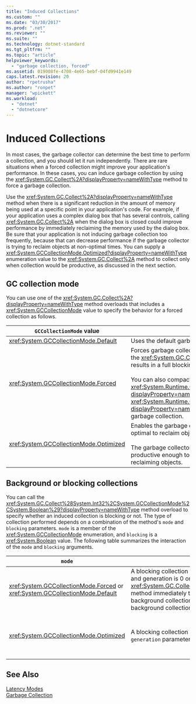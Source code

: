 ```yaml
---
title: "Induced Collections"
ms.custom: ""
ms.date: "03/30/2017"
ms.prod: ".net"
ms.reviewer: ""
ms.suite: ""
ms.technology: dotnet-standard
ms.tgt_pltfrm: ""
ms.topic: "article"
helpviewer_keywords: 
  - "garbage collection, forced"
ms.assetid: 019008fe-4708-4e65-bebf-04fd9941e149
caps.latest.revision: 20
author: "rpetrusha"
ms.author: "ronpet"
manager: "wpickett"
ms.workload: 
  - "dotnet"
  - "dotnetcore"
---
```

# Induced Collections
In most cases, the garbage collector can determine the best time to perform a collection, and you should let it run independently. There are rare situations when a forced collection might improve your application's performance. In these cases, you can induce garbage collection by using the <xref:System.GC.Collect%2A?displayProperty=nameWithType> method to force a garbage collection.  
  
 Use the <xref:System.GC.Collect%2A?displayProperty=nameWithType> method when there is a significant reduction in the amount of memory being used at a specific point in your application's code. For example, if your application uses a complex dialog box that has several controls, calling <xref:System.GC.Collect%2A> when the dialog box is closed could improve performance by immediately reclaiming the memory used by the dialog box. Be sure that your application is not inducing garbage collection too frequently, because that can decrease performance if the garbage collector is trying to reclaim objects at non-optimal times. You can supply a <xref:System.GCCollectionMode.Optimized?displayProperty=nameWithType> enumeration value to the <xref:System.GC.Collect%2A> method to collect only when collection would be productive, as discussed in the next section.  
  
## GC collection mode  
 You can use one of the <xref:System.GC.Collect%2A?displayProperty=nameWithType> method overloads that includes a <xref:System.GCCollectionMode> value to specify the behavior for a forced collection as follows.  
  
|`GCCollectionMode` value|Description|  
|------------------------------|-----------------|  
|<xref:System.GCCollectionMode.Default>|Uses the default garbage collection setting for the running version of .NET.|  
|<xref:System.GCCollectionMode.Forced>|Forces garbage collection to occur immediately. This is equivalent to calling the <xref:System.GC.Collect?displayProperty=nameWithType> overload. It results in a full blocking collection of all generations.<br /><br /> You can also compact the large object heap by setting the <xref:System.Runtime.GCSettings.LargeObjectHeapCompactionMode%2A?displayProperty=nameWithType> property to <xref:System.Runtime.GCLargeObjectHeapCompactionMode.CompactOnce?displayProperty=nameWithType> before forcing an immediate full blocking garbage collection.|  
|<xref:System.GCCollectionMode.Optimized>|Enables the garbage collector to determine whether the current time is optimal to reclaim objects.<br /><br /> The garbage collector could determine that a collection would not be productive enough to be justified, in which case it will return without reclaiming objects.|  
  
## Background or blocking collections  
 You can call the <xref:System.GC.Collect%28System.Int32%2CSystem.GCCollectionMode%2CSystem.Boolean%29?displayProperty=nameWithType> method overload to specify whether an induced collection is blocking or not. The type of collection performed depends on a combination of the method's `mode` and `blocking` parameters. `mode` is a member of the <xref:System.GCCollectionMode> enumeration, and `blocking` is a <xref:System.Boolean> value. The following table summarizes the interaction of the `mode` and `blocking` arguments.  
  
|`mode`|`blocking` = `true`|`blocking` = `false`|  
|------------|--------------------------|---------------------------|  
|<xref:System.GCCollectionMode.Forced> or <xref:System.GCCollectionMode.Default>|A blocking collection is performed as soon as possible. If a background collection is in progress and generation is 0 or 1, the <xref:System.GC.Collect%28System.Int32%2CSystem.GCCollectionMode%2CSystem.Boolean%29> method immediately triggers a blocking collection and returns when the collection is finished. If a background collection is in progress and the `generation` parameter is 2, the method waits until the background collection is finished, triggers a blocking generation 2 collection, and then returns.|A collection is performed as soon as possible. The <xref:System.GC.Collect%28System.Int32%2CSystem.GCCollectionMode%2CSystem.Boolean%29> method requests a background collection, but this is not guaranteed; depending on the circumstances, a blocking collection may still be performed. If a background collection is already in progress, the method returns immediately.|  
|<xref:System.GCCollectionMode.Optimized>|A blocking collection may be performed, depending on the state of the garbage collector and the `generation` parameter. The garbage collector tries to provide optimal performance.|A collection may be performed, depending on the state of the garbage collector. The <xref:System.GC.Collect%28System.Int32%2CSystem.GCCollectionMode%2CSystem.Boolean%29> method requests a background collection, but this is not guaranteed; depending on the circumstances, a blocking collection may still be performed. The garbage collector tries to provide optimal performance. If a background collection is already in progress, the method returns immediately.|  
  
## See Also  
 [Latency Modes](../../../docs/standard/garbage-collection/latency.md)  
 [Garbage Collection](../../../docs/standard/garbage-collection/index.md)
